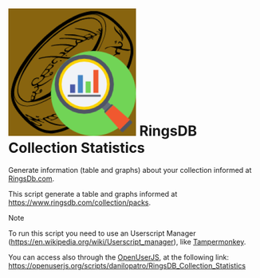 # ![RingsDB-Collection-Statistics](icon-192.png) RingsDB Collection Statistics
Generate information (table and graphs) about your collection informed at [RingsDb.com](https://ringsdb.com/).

This script generate a table and graphs informed at https://www.ringsdb.com/collection/packs.

> [!NOTE]
> To run this script you need to use an Userscript Manager (https://en.wikipedia.org/wiki/Userscript_manager), like [Tampermonkey](https://www.tampermonkey.net/).
> 
> You can access also through the [OpenUserJS](https://openuserjs.org/), at the following link: https://openuserjs.org/scripts/danilopatro/RingsDB_Collection_Statistics
